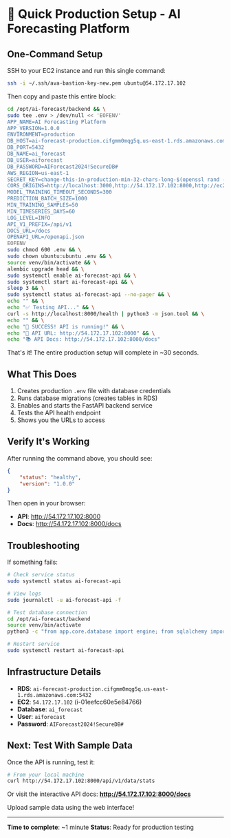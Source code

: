 # 🚀 Quick Production Setup - AI Forecasting Platform

## One-Command Setup

SSH to your EC2 instance and run this single command:

```bash
ssh -i ~/.ssh/ava-bastion-key-new.pem ubuntu@54.172.17.102
```

Then copy and paste this entire block:

```bash
cd /opt/ai-forecast/backend && \
sudo tee .env > /dev/null << 'EOFENV'
APP_NAME=AI Forecasting Platform
APP_VERSION=1.0.0
ENVIRONMENT=production
DB_HOST=ai-forecast-production.cifgmm0mqg5q.us-east-1.rds.amazonaws.com
DB_PORT=5432
DB_NAME=ai_forecast
DB_USER=aiforecast
DB_PASSWORD=AIForecast2024!SecureDB#
AWS_REGION=us-east-1
SECRET_KEY=change-this-in-production-min-32-chars-long-$(openssl rand -hex 16)
CORS_ORIGINS=http://localhost:3000,http://54.172.17.102:8000,http://ec2-54-172-17-102.compute-1.amazonaws.com:8000
MODEL_TRAINING_TIMEOUT_SECONDS=300
PREDICTION_BATCH_SIZE=1000
MIN_TRAINING_SAMPLES=50
MIN_TIMESERIES_DAYS=60
LOG_LEVEL=INFO
API_V1_PREFIX=/api/v1
DOCS_URL=/docs
OPENAPI_URL=/openapi.json
EOFENV
sudo chmod 600 .env && \
sudo chown ubuntu:ubuntu .env && \
source venv/bin/activate && \
alembic upgrade head && \
sudo systemctl enable ai-forecast-api && \
sudo systemctl start ai-forecast-api && \
sleep 3 && \
sudo systemctl status ai-forecast-api --no-pager && \
echo "" && \
echo "✅ Testing API..." && \
curl -s http://localhost:8000/health | python3 -m json.tool && \
echo "" && \
echo "🎉 SUCCESS! API is running!" && \
echo "📍 API URL: http://54.172.17.102:8000" && \
echo "📚 API Docs: http://54.172.17.102:8000/docs"
```

That's it! The entire production setup will complete in ~30 seconds.

## What This Does

1. Creates production `.env` file with database credentials
2. Runs database migrations (creates tables in RDS)
3. Enables and starts the FastAPI backend service
4. Tests the API health endpoint
5. Shows you the URLs to access

## Verify It's Working

After running the command above, you should see:

```json
{
    "status": "healthy",
    "version": "1.0.0"
}
```

Then open in your browser:
- **API**: http://54.172.17.102:8000
- **Docs**: http://54.172.17.102:8000/docs

## Troubleshooting

If something fails:

```bash
# Check service status
sudo systemctl status ai-forecast-api

# View logs
sudo journalctl -u ai-forecast-api -f

# Test database connection
cd /opt/ai-forecast/backend
source venv/bin/activate
python3 -c "from app.core.database import engine; from sqlalchemy import text; conn = engine.connect(); print('✓ Database connected'); conn.close()"

# Restart service
sudo systemctl restart ai-forecast-api
```

## Infrastructure Details

- **RDS**: `ai-forecast-production.cifgmm0mqg5q.us-east-1.rds.amazonaws.com:5432`
- **EC2**: `54.172.17.102` (i-01eefcc60e5e84766)
- **Database**: `ai_forecast`
- **User**: `aiforecast`
- **Password**: `AIForecast2024!SecureDB#`

## Next: Test With Sample Data

Once the API is running, test it:

```bash
# From your local machine
curl http://54.172.17.102:8000/api/v1/data/stats
```

Or visit the interactive API docs:
**http://54.172.17.102:8000/docs**

Upload sample data using the web interface!

---

**Time to complete**: ~1 minute
**Status**: Ready for production testing
